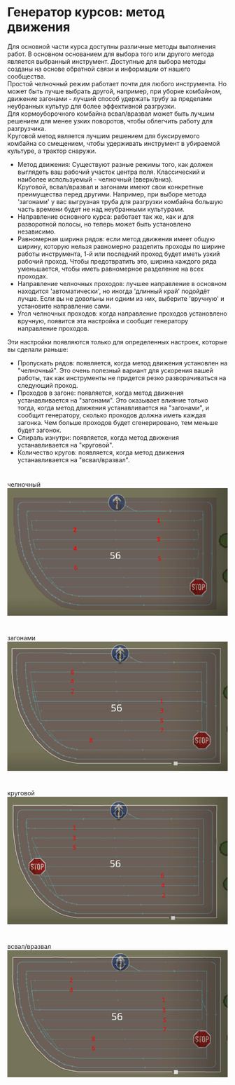 # Генератор курсов: метод движения

  
Для основной части курса доступны различные методы выполнения работ. В основном основанием для выбора того или другого метода является выбранный инструмент. Доступные для выбора методы созданы на основе обратной связи и информации от нашего сообщества.  
Простой челночный режим работает почти для любого инструмента. Но может быть лучше выбрать другой, например, при уборке комбайном, движение загонами - лучший способ удержать трубу за пределами неубранных культур для более эффективной разгрузки.  
Для кормоуборочного комбайна всвал/вразвал может быть лучшим решением для менее узких поворотов, чтобы облегчить работу для разгрузчика.  
Круговой метод является лучшим решением для буксируемого комбайна со смещением, чтобы удерживать инструмент в убираемой культуре, а ​​трактор снаружи.  


  
- Метод движения: Существуют разные режимы того, как должен выглядеть ваш рабочий участок центра поля. Классический и наиболее используемый - челночный (вверх/вниз).  
Круговой, всвал/вразвал и загонами имеют свои конкретные преимущества перед другими. Например, при выборе метода 'загонами' у вас выгрузная труба для разгрузки комбайна большую часть времени будет не над неубранными культурами.  
- Направление основного курса: работает так же, как и для разворотной полосы, но теперь может быть установлено независимо.  
- Равномерная ширина рядов: если метод движения имеет общую ширину, которую нельзя равномерно разделить проходы по ширине работы инструмента, 1-й или последний проход будет иметь узкий рабочий проход. Чтобы предотвратить это, ширина каждого ряда уменьшается, чтобы иметь равномерное разделение на всех проходах.  
- Направление челночных проходов: лучшее направление в основном находится 'автоматически', но иногда 'длинный край' подойдёт лучше. Если вы не довольны ни одним из них, выберите 'вручную' и установите направление сами.  
- Угол челночных проходов: когда направление проходов установлено вручную, появится эта настройка и сообщит генератору направление проходов.  
  
Эти настройки появляются только для определенных настроек, которые вы сделали раньше:  
- Пропускать рядов: появляется, когда метод движения установлен на "челночный". Это очень полезный вариант для ускорения вашей работы, так как инструменты не придется резко разворачиваться на следующий проход.  
- Проходов в загоне: появляется, когда метод движения устанавливается на "загонами". Это оказывает влияние только тогда, когда метод движения устанавливается на "загонами", и сообщит генератору, сколько проходов должна иметь каждая загонка. Чем больше проходов будет сгенерировано, тем меньше будет загонок.  
- Спираль изнутри: появляется, когда метод движения устанавливается на "круговой".  
- Количество кругов: появляется, когда метод движения устанавливается на "всвал/вразвал".  


# 
челночный
![Image](../assets/images/updown_0_0_1024_591.png)

# 
загонами
![Image](../assets/images/lands_0_0_1024_599.png)

# 
круговой
![Image](../assets/images/spiral_0_0_1024_590.png)

# 
всвал/вразвал
![Image](../assets/images/racetrack_0_0_1024_589.png)

